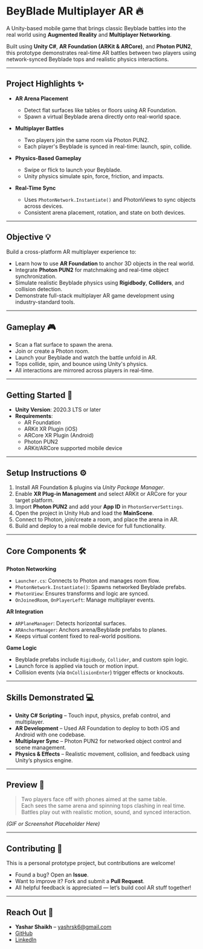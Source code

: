 **BeyBlade Multiplayer AR 🔥**
=============================

A Unity-based mobile game that brings classic Beyblade battles into the real world using **Augmented Reality** and **Multiplayer Networking**.

Built using **Unity C#**, **AR Foundation (ARKit & ARCore)**, and **Photon PUN2**, this prototype demonstrates real-time AR battles between two players using network-synced Beyblade tops and realistic physics interactions.

---

**Project Highlights ✨**
------------------------

* **AR Arena Placement**
  - Detect flat surfaces like tables or floors using AR Foundation.
  - Spawn a virtual Beyblade arena directly onto real-world space.

* **Multiplayer Battles**
  - Two players join the same room via Photon PUN2.
  - Each player's Beyblade is synced in real-time: launch, spin, collide.

* **Physics-Based Gameplay**
  - Swipe or flick to launch your Beyblade.
  - Unity physics simulate spin, force, friction, and impacts.

* **Real-Time Sync**
  - Uses `PhotonNetwork.Instantiate()` and PhotonViews to sync objects across devices.
  - Consistent arena placement, rotation, and state on both devices.

---

**Objective 💡**
---------------
Build a cross-platform AR multiplayer experience to:
* Learn how to use **AR Foundation** to anchor 3D objects in the real world.
* Integrate **Photon PUN2** for matchmaking and real-time object synchronization.
* Simulate realistic Beyblade physics using **Rigidbody**, **Colliders**, and collision detection.
* Demonstrate full-stack multiplayer AR game development using industry-standard tools.

---

**Gameplay 🎮**
--------------
* Scan a flat surface to spawn the arena.
* Join or create a Photon room.
* Launch your Beyblade and watch the battle unfold in AR.
* Tops collide, spin, and bounce using Unity's physics.
* All interactions are mirrored across players in real-time.

---

**Getting Started 📃**
----------------------

* **Unity Version**: 2020.3 LTS or later
* **Requirements**:
  - AR Foundation
  - ARKit XR Plugin (iOS)
  - ARCore XR Plugin (Android)
  - Photon PUN2
  - ARKit/ARCore supported mobile device

---

**Setup Instructions ⚙️**
--------------------------

1. Install AR Foundation & plugins via *Unity Package Manager*.
2. Enable **XR Plug-in Management** and select ARKit or ARCore for your target platform.
3. Import **Photon PUN2** and add your **App ID** in `PhotonServerSettings`.
4. Open the project in Unity Hub and load the **MainScene**.
5. Connect to Photon, join/create a room, and place the arena in AR.
6. Build and deploy to a real mobile device for full functionality.

---

**Core Components 🛠️**
-----------------------

**Photon Networking**
* `Launcher.cs`: Connects to Photon and manages room flow.
* `PhotonNetwork.Instantiate()`: Spawns networked Beyblade prefabs.
* `PhotonView`: Ensures transforms and logic are synced.
* `OnJoinedRoom`, `OnPlayerLeft`: Manage multiplayer events.

**AR Integration**
* `ARPlaneManager`: Detects horizontal surfaces.
* `ARAnchorManager`: Anchors arena/Beyblade prefabs to planes.
* Keeps virtual content fixed to real-world positions.

**Game Logic**
* Beyblade prefabs include `Rigidbody`, `Collider`, and custom spin logic.
* Launch force is applied via touch or motion input.
* Collision events (via `OnCollisionEnter`) trigger effects or knockouts.

---

**Skills Demonstrated 💻**
--------------------------

* **Unity C# Scripting** – Touch input, physics, prefab control, and multiplayer.
* **AR Development** – Used AR Foundation to deploy to both iOS and Android with one codebase.
* **Multiplayer Sync** – Photon PUN2 for networked object control and scene management.
* **Physics & Effects** – Realistic movement, collision, and feedback using Unity’s physics engine.

---

**Preview 👀**
-------------
> Two players face off with phones aimed at the same table.  
> Each sees the same arena and spinning tops clashing in real time.  
> Battles play out with realistic motion, sound, and synced interaction.

*_(GIF or Screenshot Placeholder Here)_*

---

**Contributing 💪**
-------------------
This is a personal prototype project, but contributions are welcome!

* Found a bug? Open an **Issue**.
* Want to improve it? Fork and submit a **Pull Request**.
* All helpful feedback is appreciated — let’s build cool AR stuff together!

---

**Reach Out 💬**
----------------
* **Yashar Shaikh** – yashrsk6@gmail.com  
* [GitHub](https://github.com/YasharShaikh)  
* [LinkedIn](https://www.linkedin.com/in/yashar-shaikh/)  

